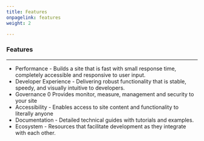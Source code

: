 ```yaml
---
title: Features
onpagelink: features
weight: 2

---
```


### **Features**
--------

- Performance - Builds a site that is fast with small response time, completely accessible and responsive to user input.
- Developer Experience - Delivering robust functionality that is stable, speedy, and visually intuitive to developers.
- Governance 0 Provides monitor, measure, management and security to your site
- Accessibility - Enables access to site content and functionality to literally anyone
- Documentation - Detailed technical guides with tutorials and examples.
- Ecosystem - Resources that facilitate development as they integrate with each other.
